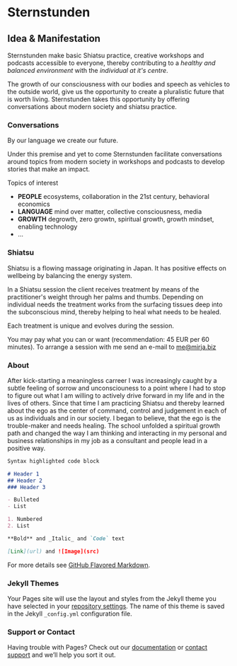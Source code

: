 # Sternstunden

## Idea & Manifestation

Sternstunden make basic Shiatsu practice, creative workshops and podcasts accessible to everyone, thereby contributing to a _healthy and balanced environment_ with the _individual at it's centre_. 

The growth of our consciousness with our bodies and speech as vehicles to the outside world, give us the opportunity to create a pluralistic future that is worth living. 
Sternstunden takes this opportunity by offering conversations about modern society and shiatsu practice. 

### Conversations

By our language we create our future. 

Under this premise and yet to come Sternstunden facilitate conversations around topics from modern society in workshops and podcasts to develop stories that make an impact. 

Topics of interest 
- **PEOPLE** ecosystems, collaboration in the 21st century, behavioral economics
- **LANGUAGE** mind over matter, collective consciousness, media
- **GROWTH** degrowth, zero growtn, spiritual growth, growth mindset, enabling technology
- ...

### Shiatsu

Shiatsu is a flowing massage originating in Japan. It has positive effects on wellbeing by balancing the energy system. 

In a Shiatsu session the client receives treatment by means of the practitioner's weight through her palms and thumbs. Depending on individual needs the treatment works from the surfacing tissues deep into the subconscious mind, thereby helping to heal what needs to be healed.

Each treatment is unique and evolves during the session. 

You may pay what you can or want (recommendation: 45 EUR per 60 minutes). 
To arrange a session with me send an e-mail to me@mirja.biz 

### About

After kick-starting a meaningless carreer I was increasingly caught by a subtle feeling of sorrow and unconsciouness to a point where I had to stop to figure out what I am willing to actively drive forward in my life and in the lives of others. Since that time I am practicing Shiatsu and thereby learned about the ego as the center of command, control and judgement in each of us as individuals and in our society. I began to believe, that the ego is the trouble-maker and needs healing. The school unfolded a spiritual growth path and changed the way I am  thinking and interacting in my personal and business relationships in my job as a consultant and people lead in a positive way.

```markdown
Syntax highlighted code block

# Header 1
## Header 2
### Header 3

- Bulleted
- List

1. Numbered
2. List

**Bold** and _Italic_ and `Code` text

[Link](url) and ![Image](src)
```

For more details see [GitHub Flavored Markdown](https://guides.github.com/features/mastering-markdown/).

### Jekyll Themes

Your Pages site will use the layout and styles from the Jekyll theme you have selected in your [repository settings](https://github.com/tringular/basic/settings). The name of this theme is saved in the Jekyll `_config.yml` configuration file.

### Support or Contact

Having trouble with Pages? Check out our [documentation](https://help.github.com/categories/github-pages-basics/) or [contact support](https://github.com/contact) and we’ll help you sort it out.
